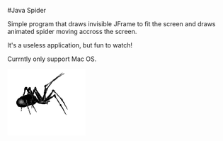 #Java Spider

Simple program that draws invisible JFrame to fit the screen and draws animated spider moving accross the screen.

It's a useless application, but fun to watch!

Currntly only support Mac OS.

![Spider](images/spider.gif)

